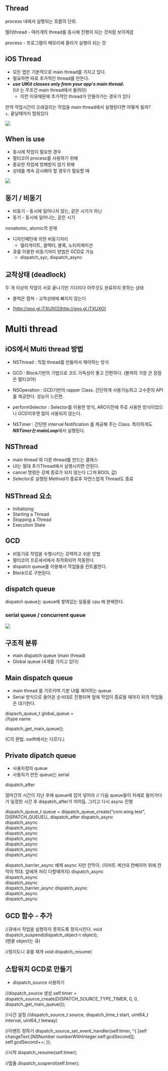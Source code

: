## Thread

process 내에서 실행되는 흐름의 단위.

멀티thread - 여러개의 thread를 동시에 진행이 되는 것처럼 보이게끔

process - 프로그램이 메모리에 올라가 실행이 되는 것

## iOS Thread

- 모든 앱은 기본적으로 main thread를 가지고 있다.
- 필요하면 따로 추가적인 thread를 만든다.
-  ***use UIKit classes only from your app's main thread.***   
   (UI 는 무조건 main thread에서 돌려라)
   -  이런 이유때문에 추가적인 thread가 안돌아가는 경우가 있다

만약 작업시간이 오래걸리는 작업을 main thread에서 실행된다면 어떻게 될까?   
 ㄴ 끝날때까지 멈춰있다
 
 ![](https://tintakopi.files.wordpress.com/2011/10/21.png)
 
##  When is use
 
 - 동시에 작업이 필요한 경우
 - 멀티코어 process를 사용하기 위해
 - 중요한 작업에 방해받지 않기 위해
 - 상태를 계속 감시해야 할 경우가 필요할 때
 
 ![](https://i.ytimg.com/vi/hLucZsS0JDo/maxresdefault.jpg)
 
## 동기 / 비동기

 - 비동기 - 동시에 일어나지 않는, 같은 시기가 아닌   
 - 동기 - 동시에 일어나는, 같은 시기

nonatomic, atomic의 문제

 - 디자인패턴에 의한 비동기처리
 	- 델리게이트, 셀렉터, 블록, 노티피케이션
 - 큐를 이용한 비동기처리 방법은 GCD로 가능
 	- dispatch_syc, dispatch_async
 	
## 교착상태 (deadlock)

두 개 이상의 작업이 서로 끝나기만 기다리다 아무것도 완료하지 못하는 상태 
  
- 블럭은 캡쳐 - 교착상태에 빠지지 않는다

- [http://goo.gl.iTXUXO](http://goo.gl.iTXUXO)

# Multi thread
## iOS에서 Multi thread 방법

- NSThread : 직접 thread를 만들어서 제어하는 방식

- GCD : Block기반의 기법으로 코드 가독성이 좋고 간편하다. 
(블럭의 가장 큰 장점은 멀티코어)

- NSOperation : GCD기반의 rapper Class. 간단하게 사용가능하고 고수준의 API를 제공한다. 성능이 느린편.

- performSelector : Selector를 이용한 방식, ARC이전에 주로 사용한 방식이었으나 GCD이후엔 많이 사용되지 않는다. 

- NSTimer : 간단한 interval Notification 를 제공해 주는 Class. 특이하게도 ***NSTimer는 mainLoop***에서 실행된다.

## NSThread 

- main thread 외 다른 thread를 만드는 클래스
- UI는 절대 추가Thread에서 실행시키면 안된다.
- cancel 명령은 강제 종료가 되지 않는다 (그저 BOOL 값)
- Selector로 실행된 Method가 종료후 자연스럽게 Thread도 종료

## NSThread 요소

- Initializing
- Starting a Thread
- Stopping a Thread
- Execution State

## GCD
 - 비동기로 작업을 수행시키는 강력하고 쉬운 방법
 - 멀티코어 프로세서에서 최적화되어 작동한다
 - dispatch queue를 이용해서 작업들을 컨트롤한다.
 - Block으로 구현된다.

## dispatch queue
dispatch queue는 
queue에 쌓여있는 일들을 cpu 에 분배한다.


### serial queue / concurrent queue

![](https://www.objc.io/images/issue-2/gcd-queues@2x-82965db9.png)

## 구조적 분류
- main dispatch queue (main thread)    
- Global queue (4개를 가지고 있다)

## Main dispatch queue

- main thread 를 가르키며 기본  UI를 제어하는 queue
- Serial 방식으로 들어온 순서대로 진행되며 앞에 작업이 종료될 때까지 뒤의 작업들은 대기한다.


dispach_queue_t  global_queue =    
//type				name

dispatch_get_main_queue();

(C의 문법. swift에서는 다르다.)


## Private dipatch queue
- 사용자정의 queue
- 사용자가 만든 queue는 serial 




dispatch_after 

얼마간의 시간이 지난 후에 queue에 집어 넣어라
// 다음 queue들이 차례로 들어가다가 일정한 시간 후 dispatch_after가 끼어듬. 그리고 다시 async 진행

dispatch_queue_t queue = dispatch_queue_create("com.wing.test", DISPATCH_QUEUEU_
dispatch_after
dispatch_async   
dispatch_async   
dispatch_async   
dispatch_async   
dispatch_async   
dispatch_async   
dispatch_async   
dispatch_async   

dispatch_barrier_async 예제
async 지만 칸막이. (이마트 계산대 컨베이어 위에 칸막이 막대. 앞에꺼 처리 다할때까지)
dispatch_async    
dispatch_async   
dispatch_async   
dispatch_barrier_async
dispatch_async   
dispatch_async   
dispatch_async   


## GCD 함수 - 추가

//큐에서 작업을 실행하지 못하도록 정지시킨다.
void dispatch_suspend(dispatch_object-t object);   
(맨끝  object는 큐)
 												
//정지도니 큐를 재개
void dispatch_resume( 							

## 스탑워치 GCD로 만들기

- dispatch_source 사용하기

//dispatch_source 생성
self.timer = dispatch_source_create(DISPATCH_SOURCE_TYPE_TIMER, 0, 0, dispatch_get_main_queue());


//시간 설정
//dispatch_source_t source, dispatch_time_t start, uint64_t interval, uint64_t leeway)

//이벤트 정하기
dispatch_source_set_event_handler(self.timer, ^{
	[self changeText:[NSNumber numberWithInteger:self.gcdSecond]];
	self.gcdSecond++;
});

//시작
dispatch_resume(self.timer);

//멈춤
dispatch_suspend(self.timer);


					